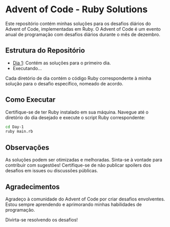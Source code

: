 # Advent of Code - Ruby Solutions

Este repositório contém minhas soluções para os desafios diários do Advent of Code, implementadas em Ruby. O Advent of Code é um evento anual de programação com desafios diários durante o mês de dezembro.

## Estrutura do Repositório

- [Dia 1](https://github.com/ricardo-benicio/AdventOfCode/issues/5): Contém as soluções para o primeiro dia.
- Executando...

Cada diretório de dia contém o código Ruby correspondente à minha solução para o desafio específico, nomeado de acordo.

## Como Executar

Certifique-se de ter Ruby instalado em sua máquina. Navegue até o diretório do dia desejado e execute o script Ruby correspondente:

```bash
cd Day-1
ruby main.rb
```

## Observações
As soluções podem ser otimizadas e melhoradas. Sinta-se à vontade para contribuir com sugestões!
Certifique-se de não publicar spoilers dos desafios em issues ou discussões públicas.

## Agradecimentos
Agradeço à comunidade do Advent of Code por criar desafios envolventes. Estou sempre aprendendo e aprimorando minhas habilidades de programação.

Divirta-se resolvendo os desafios!
